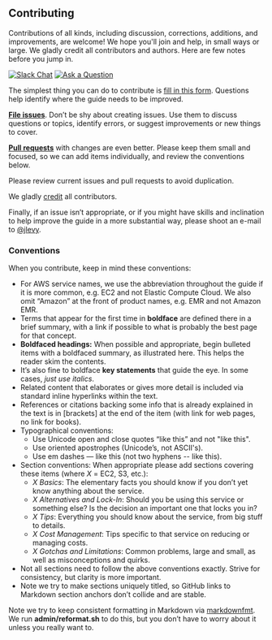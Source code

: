 Contributing
------------

Contributions of all kinds, including discussion, corrections, additions, and improvements, are welcome! We hope you'll join and help, in small ways or large. We gladly credit all contributors and authors. Here are few notes before you jump in.

[![Slack Chat](https://img.shields.io/badge/Chat-Slack-ff69b4.svg)](https://og-aws.slack.lexikon.io/) [![Ask a Question](https://img.shields.io/badge/%3f-Ask%20a%20Question-dc9d47.svg)](https://airtable.com/shrXZ61VrovWfXYBg)

The simplest thing you can do to contribute is [fill in this form](https://airtable.com/shrXZ61VrovWfXYBg). Questions help identify where the guide needs to be improved.

[**File issues**](https://github.com/open-guides/og-aws/issues). Don’t be shy about creating issues. Use them to discuss questions or topics, identify errors, or suggest improvements or new things to cover.

[**Pull requests**](https://github.com/open-guides/og-aws/pulls) with changes are even better. Please keep them small and focused, so we can add items individually, and review the conventions below.

Please review current issues and pull requests to avoid duplication.

We gladly [credit](/AUTHORS.md) all contributors.

Finally, if an issue isn’t appropriate, or if you might have skills and inclination to help improve the guide in a more substantial way, please shoot an e-mail to [@jlevy](https://github.com/jlevy).

### Conventions

When you contribute, keep in mind these conventions:

-	For AWS service names, we use the abbreviation throughout the guide if it is more common, e.g. EC2 and not Elastic Compute Cloud. We also omit “Amazon” at the front of product names, e.g. EMR and not Amazon EMR.
-	Terms that appear for the first time in **boldface** are defined there in a brief summary, with a link if possible to what is probably the best page for that concept.
-	**Boldfaced headings:** When possible and appropriate, begin bulleted items with a boldfaced summary, as illustrated here. This helps the reader skim the contents.
-	It’s also fine to boldface **key statements** that guide the eye. In some cases, *just use italics*.
-	Related content that elaborates or gives more detail is included via standard inline hyperlinks within the text.
-	References or citations backing some info that is already explained in the text is in [brackets] at the end of the item (with link for web pages, no link for books).
-	Typographical conventions:
	-	Use Unicode open and close quotes “like this” and not "like this".
	-	Use oriented apostrophes (Unicode’s, not ASCII's).
	-	Use em dashes — like this (not two hyphens -- like this).
-	Section conventions: When appropriate please add sections covering these items (where *X* = EC2, S3, etc.):
	-	*X Basics*: The elementary facts you should know if you don’t yet know anything about the service.
	-	*X Alternatives and Lock-In*: Should you be using this service or something else? Is the decision an important one that locks you in?
	-	*X Tips*: Everything you should know about the service, from big stuff to details.
	-	*X Cost Management*: Tips specific to that service on reducing or managing costs.
	-	*X Gotchas and Limitations*: Common problems, large and small, as well as misconceptions and quirks.
-	Not all sections need to follow the above conventions exactly. Strive for consistency, but clarity is more important.
-	Note we try to make sections uniquely titled, so GitHub links to Markdown section anchors don’t collide and are stable.

Note we try to keep consistent formatting in Markdown via [markdownfmt](https://github.com/shurcooL/markdownfmt). We run **admin/reformat.sh** to do this, but you don’t have to worry about it unless you really want to.
